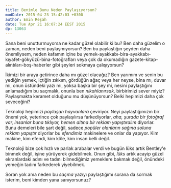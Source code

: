 ```yaml
---
title: Benimle Bunu Neden Paylaşıyorsun?
modDate: 2015-04-23 15:42:03 +0300
author: Emin Reşah
date: Tue Apr 21 16:07:24 EEST 2015 
dp: 13063 
---
```



Sana beni unutturmuyorsa ne kadar güzel olabilir ki bu? Ben daha
güzelim o zaman, neden beni paylaşmıyorsun? Ben bu paylaştığın şeyden
daha önemliysem, neden kafamın içine bu
yemek-ayakkabı-bira-ayakkabı-kıyafet-gökyüzü-bina-fotoğrafları veya
çok da okumadığın gazete-kitap-alıntıları-boş-haberler gibi şeyleri
sokmaya çalışıyorsun?

İkimizi bir araya getirince daha mı güzel olacağız? Ben yarımım ve
senin bu yediğin yemek, içtiğin zıkkım, gördüğün ağaç veya her neyse,
bina mı, duvar mı, onun üstündeki yazı mı, yoksa başka bir şey mi,
nesini paylaştığını anlamadığım bu saçmalık, onunla ben
*nikahlanırsak,* birbirimizi sever miyiz? Paylaşmakta keramet olduğunu
mu düşünüyorsun? Belki hepimizi daha çok seveceğini?

Teknoloji hepimizi *paylaşan hayvanlara* çeviriyor. Neyi
paylaştığımızın bir önemi yok, yeterince çok paylaşılırsa
farkediyorlar, *aha, şurada bir fotoğraf var, insanlar buna tıklıyor,
hemen altına bir reklam yapıştıralım* diyorlar. Bunu demeleri bile
şart değil, sadece *popüler olanların sağına soluna reklam yapıştır*
diyorlar bu *efendimiz* makinelere ve onlar da yapıyor. Kim makine,
kim efendi, kim köle, kim insan belli değil.

Teknoloji bize çok hızlı ve parlak arabalar verdi ve bugün lüks artık
Bentley'e binmek değil, işine yürüyerek gidebilmek. Onun gibi, *lüks*
artık acayip güzel ekranlardaki adını ve tadını bilmediğimiz yemeklere
bakmak değil, önündeki yemeğin tadını farkederek yiyebilmek.

Soran yok ama neden bu *saçma* yazıyı paylaştığımı sorana da sormak
isterim, beni kimden yana sanıyorsunuz?


